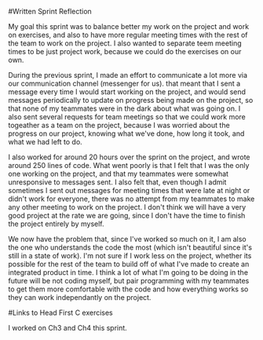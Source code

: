 #Written Sprint Reflection

My goal this sprint was to balance better my work on the project and work on exercises, and also to have more regular meeting times with the rest of the team to work on the project. I also wanted to separate teem meeting times to be just project work, because we could do the exercises on our own. 

During the previous sprint, I made an effort to communicate a lot more via our communication channel (messenger for us). that meant that I sent a message every time I would start working on the project, and would send messages periodically to update on progress being made on the project, so that none of my teammates were in the dark about what was going on. I also sent several requests for team meetings so that we could work more togeather as a team on the project, because I was worried about the progress on our project, knowing what we've done, how long it took, and what we had left to do. 

I also worked for around 20 hours over the sprint on the project, and wrote around 250 lines of code. What went poorly is that I felt that I was the only one working on the project, and that my teammates were somewhat unresponsive to messages sent. I also felt that, even though I admit sometimes I sent out messages for meeting times that were late at night or didn't work for everyone, there was no attempt from my teammates to make any other meeting to work on the project. I don't think we will have a very good project at the rate we are going, since I don't have the time to finish the project entirely by myself.

We now have the problem that, since I've worked so much on it, I am also the one who understands the code the most (which isn't beautiful since it's still in a state of work). I'm not sure if I work less on the project, whether its possible for the rest of the team to build off of what I've made to create an integrated product in time. I think a lot of what I'm going to be doing in the future will be not coding myself, but pair programming with my teammates to get them more comfortable with the code and how everything works so they can work independantly on the project.


#Links to Head First C exercises

I worked on Ch3 and Ch4 this sprint. 


